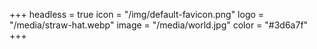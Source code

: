 +++
headless = true
icon = "/img/default-favicon.png"
logo = "/media/straw-hat.webp"
image = "/media/world.jpg"
color = "#3d6a7f"
+++
